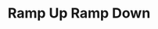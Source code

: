 ---
id: 42a62799447b
draft: false
title: Ramp Up Ramp Down
category: services
sub_category: ramp up ramp down services
heroimage: /charts_overlay_city.jpg
heading: "Future-Proof Your Business with Efficient Ramp Up Ramp Down Services"
sub_heading: Tailored Innovation
value_prop: "Unlock superior productivity with Maven Technologies' Ramp Up Ramp Down services, tailored for businesses and governments. Experience flexibility, enhanced operational efficiency and optimal scalability in response to varying project demands. Our future-focused solution ensures precision in resource allocation, driving resilience, adaptability and long-term success."
featured_article1_heading: Leveraging Technology for Seamless Project Transitions
featured_article1_description: Explore how Maven's Ramp Up Ramp Down services utilize advanced technologies to enhance project management efficiency.
featured_article1_image: /data_operations_boardroom.jpg
featured_article1_slug: leveraging-technology-for-seamless-project-transitions
expertise_heading: The Ramp Up Ramp Down segments we serve
expertise_subheading: Subject Matter Experts
expertise_heroimage: /woman_virtual_dashboards.jpg
expertise_detail: [
	{
		name: Seamless Transitions,
		description: Expert management of team scaling to ensure minimal disruption and maximum efficiency.,
		slug: seamless-transitions
	},
	{
		name: Resource Allocation,
		description: Precise allocation and reallocation of project resources matching varying project requirements.,
		slug: resource-allocation
	},
	{
		name: Swift Scalability,
		description: Ability to rapidly alter team sizes in response to fluctuating business demands.,
		slug: swift-scalability
	},
	{
		name: Project Evaluation,
		description: Detailed assessment of project needs for accurate planning and resource distribution.,
		slug: project-evaluation
	},
	{
		name: Workforce Management,
		description: Skilled handling of workforce dynamics during scale ups and downs, ensuring productivity.,
		slug: workforce-management
	},
]
featured_article2_heading: The Customer-Centric Approach to Resource Allocation
featured_article2_description: Learn how our Ramp Up Ramp Down services are designed to align with your specific project requirements, promoting customer-focused solutions.
featured_article2_image: /data_operations_boardroom.jpg
featured_article2_slug: the-customer-centric-approach-to-resource-allocation
case_studies_heading: Evolve your business, operations and technology models.
case_studies_subheading: Value through Results
case_studies_description: Our teams partner with you on the strategies and solutions to transform your company.
case_studies_category: Results
case_studies_items: [
	{
		case_study_title: Revamping Operational Efficiency for Tech Startup,
		case_study_subheading: Results,
		case_study_image: /chatbot_worker_keeps_working.jpg,
		case_study_buttontext: Learn More,
		case_study_slug: revamping-operational-efficiency-for-tech-startup
	},
	{
		case_study_title: Government Project Achieving Dynamic Scalability,
		case_study_subheading: Results,
		case_study_image: /chatbot_worker_keeps_working.jpg,
		case_study_buttontext: Learn More,
		case_study_slug: government-project-achieving-dynamic-scalability
	},
	{
		case_study_title: Driving Business Resilience for Manufacturing Firm,
		case_study_subheading: Results,
		case_study_image: /chatbot_worker_keeps_working.jpg,
		case_study_buttontext: Learn More,
		case_study_slug: driving-business-resilience-for-manufacturing-firm
	},
]
videosection_videotitle: Discover the three must-dos of AI for financial institutions
videosection_videourl: https://www.youtube.com/embed/PHe0bXAIuk0
videosection_heroimage: /iot_settings_rainbow.jpg
related_articles_heading: Recently published Pulse insights.
related_articles_subheading: Industry Intelligence
related_articles_description: Read the latest Pulse articles and industry insights.
related_articles_category: Industry Intelligence
related_articles_items: [
	{
		related_article_title: Boosting Productivity with Efficient Team Scaling,
		related_article_subheading: Article,
		related_article_image: /data_operations_boardroom.jpg,
		related_article_buttontext: Read Pulse,
		related_article_slug: boosting-productivity-with-efficient-team-scaling
	},
	{
		related_article_title: The Future of Project Management Smart Scaling,
		related_article_subheading: Article,
		related_article_image: /data_operations_boardroom.jpg,
		related_article_buttontext: Read Pulse,
		related_article_slug: the-future-of-project-management-smart-scaling
	},
	{
		related_article_title: Transforming Operations with Rapid Scalability,
		related_article_subheading: Article,
		related_article_image: /data_operations_boardroom.jpg,
		related_article_buttontext: Read Pulse,
		related_article_slug: transforming-operations-with-rapid-scalability
	},
]
---